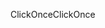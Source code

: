 <span data-ttu-id="f4567-101">ClickOnce</span><span class="sxs-lookup"><span data-stu-id="f4567-101">ClickOnce</span></span>